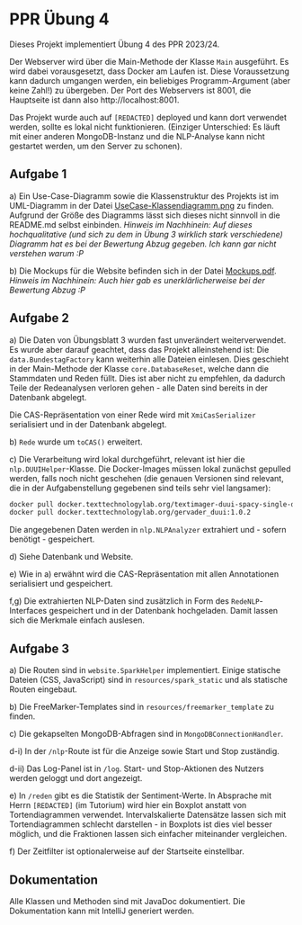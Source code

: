 # PPR Übung 4

Dieses Projekt implementiert Übung 4 des PPR 2023/24.

Der Webserver wird über die Main-Methode der Klasse `Main` ausgeführt.
Es wird dabei vorausgesetzt, dass Docker am Laufen ist.
Diese Voraussetzung kann dadurch umgangen werden, ein beliebiges Programm-Argument (aber keine Zahl!) zu übergeben.
Der Port des Webservers ist 8001, die Hauptseite ist dann also http://localhost:8001.

Das Projekt wurde auch auf `[REDACTED]` deployed und kann dort verwendet werden, sollte es
lokal nicht funktionieren.
(Einziger Unterschied: Es läuft mit einer anderen MongoDB-Instanz und die NLP-Analyse kann nicht gestartet werden, um
den Server zu schonen).

## Aufgabe 1

a) Ein Use-Case-Diagramm sowie die Klassenstruktur des Projekts ist im UML-Diagramm in der
Datei [UseCase-Klassendiagramm.png](UseCase-Klassendiagramm.png) zu finden.
Aufgrund der Größe des Diagramms lässt sich dieses nicht sinnvoll in die README.md selbst einbinden.
*Hinweis im Nachhinein: Auf dieses hochqualitative (und sich zu dem in Übung 3 wirklich stark verschiedene) Diagramm hat es bei der Bewertung Abzug gegeben. Ich kann gar nicht verstehen warum :P*

b) Die Mockups für die Website befinden sich in der Datei [Mockups.pdf](Mockups.pdf). *Hinweis im Nachhinein: Auch hier gab es unerklärlicherweise bei der Bewertung Abzug :P*

## Aufgabe 2

a) Die Daten von Übungsblatt 3 wurden fast unverändert weiterverwendet.
Es wurde aber darauf geachtet, dass das Projekt alleinstehend ist:
Die `data.BundestagFactory` kann weiterhin alle Dateien einlesen.
Dies geschieht in der Main-Methode der Klasse `core.DatabaseReset`, welche dann die Stammdaten und Reden füllt.
Dies ist aber nicht zu empfehlen, da dadurch Teile der Redeanalysen verloren gehen - alle Daten sind bereits in der
Datenbank abgelegt.

Die CAS-Repräsentation von einer Rede wird mit `XmiCasSerializer` serialisiert und in der Datenbank abgelegt.

b) `Rede` wurde um `toCAS()` erweitert.

c) Die Verarbeitung wird lokal durchgeführt, relevant ist hier die `nlp.DUUIHelper`-Klasse.
Die Docker-Images müssen lokal zunächst gepulled werden, falls noch nicht geschehen (die genauen Versionen sind
relevant, die in der Aufgabenstellung gegebenen sind teils sehr viel langsamer):

```sh
docker pull docker.texttechnologylab.org/textimager-duui-spacy-single-de_core_news_sm:0.1.4
docker pull docker.texttechnologylab.org/gervader_duui:1.0.2
```

Die angegebenen Daten werden in `nlp.NLPAnalyzer` extrahiert und - sofern benötigt - gespeichert.

d) Siehe Datenbank und Website.

e) Wie in a) erwähnt wird die CAS-Repräsentation mit allen Annotationen serialisiert und gespeichert.

f,g) Die extrahierten NLP-Daten sind zusätzlich in Form des `RedeNLP`-Interfaces gespeichert und in der Datenbank
hochgeladen.
Damit lassen sich die Merkmale einfach auslesen.

## Aufgabe 3

a) Die Routen sind in `website.SparkHelper` implementiert. Einige statische Dateien (CSS, JavaScript) sind
in `resources/spark_static` und als statische Routen eingebaut.

b) Die FreeMarker-Templates sind in `resources/freemarker_template` zu finden.

c) Die gekapselten MongoDB-Abfragen sind in `MongoDBConnectionHandler`.

d-i) In der `/nlp`-Route ist für die Anzeige sowie Start und Stop zuständig.

d-ii) Das Log-Panel ist in `/log`.
Start- und Stop-Aktionen des Nutzers werden geloggt und dort angezeigt.

e) In `/reden` gibt es die Statistik der Sentiment-Werte.
In Absprache mit Herrn `[REDACTED]` (im Tutorium) wird hier ein Boxplot anstatt von Tortendiagrammen verwendet.
Intervalskalierte Datensätze lassen sich mit Tortendiagrammen schlecht darstellen - in Boxplots ist dies viel besser
möglich, und die Fraktionen lassen sich einfacher miteinander vergleichen.

f) Der Zeitfilter ist optionalerweise auf der Startseite einstellbar.

## Dokumentation

Alle Klassen und Methoden sind mit JavaDoc dokumentiert.
Die Dokumentation kann mit IntelliJ generiert werden.
